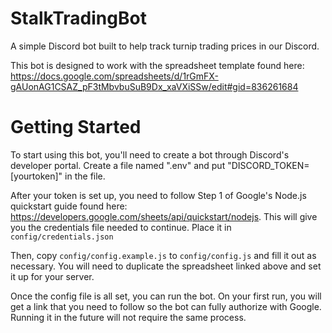 # StalkTradingBot
A simple Discord bot built to help track turnip trading prices in our Discord. 

This bot is designed to work with the spreadsheet template found here: https://docs.google.com/spreadsheets/d/1rGmFX-gAUonAG1CSAZ_pF3tMbvbuSuB9Dx_xaVXiSSw/edit#gid=836261684

# Getting Started
To start using this bot, you'll need to create a bot through Discord's developer portal.
Create a file named ".env" and put "DISCORD_TOKEN=[yourtoken]" in the file.

After your token is set up, you need to follow Step 1 of Google's Node.js
quickstart guide found here:
https://developers.google.com/sheets/api/quickstart/nodejs. This will give you
the credentials file needed to continue. Place it in `config/credentials.json`

Then, copy `config/config.example.js` to `config/config.js` and fill it out as necessary. You will need to duplicate the spreadsheet linked above and set it up for your server. 

Once the config file is all set, you can run the bot. On your first run, you will get a link that you need to follow so the bot can fully authorize with Google. Running it in the future will not require the same process. 
